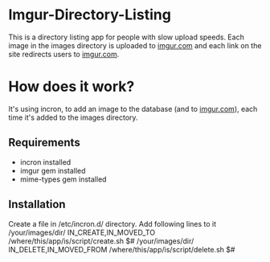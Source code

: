 # Imgur-Directory-Listing

This is a directory listing app for people with slow upload speeds. Each image in the images directory is uploaded to [imgur.com](imgur.com) and each link on the site redirects users to [imgur.com](http://imgur.com).

# How does it work?

It's using incron, to add an image to the database (and to [imgur.com](http://imgur.com)), each time it's added to the images directory. 

## Requirements
* incron installed
* imgur gem installed
* mime-types gem installed
## Installation
Create a file in /etc/incron.d/ directory.
Add following lines to it
    /your/images/dir/ IN_CREATE,IN_MOVED_TO /where/this/app/is/script/create.sh $#
    /your/images/dir/ IN_DELETE,IN_MOVED_FROM /where/this/app/is/script/delete.sh $#

